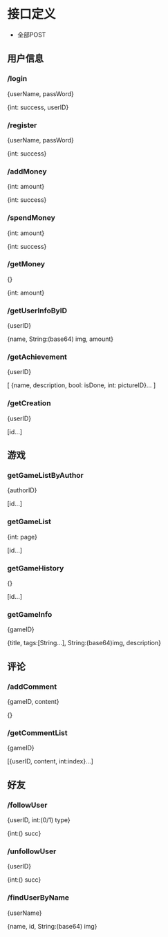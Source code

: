 # 接口定义
- 全部POST
## 用户信息
### /login
{userName, passWord}

{int: success, userID}

### /register
{userName, passWord}

{int: success}

### /addMoney
{int: amount}

{int: success}

### /spendMoney
{int: amount}

{int: success}

### /getMoney
{}

{int: amount}

### /getUserInfoByID
{userID}

{name, String:(base64) img, amount}

### /getAchievement
{userID}

[ {name, description, bool: isDone, int: pictureID}... ]

### /getCreation
{userID}

[id...]

## 游戏
### getGameListByAuthor
{authorID}

[id...]

### getGameList
{int: page}

[id...]

### getGameHistory
{}

[id...]

### getGameInfo
{gameID}

{title, tags:[String...], String:(base64)img, description}

## 评论
### /addComment
{gameID, content}

{}

### /getCommentList
{gameID}

[{userID, content, int:index}...]

## 好友
### /followUser
{userID, int:(0/1) type}

{int:() succ}

### /unfollowUser
{userID}

{int:() succ}

### /findUserByName
{userName}

{name, id, String:(base64) img}